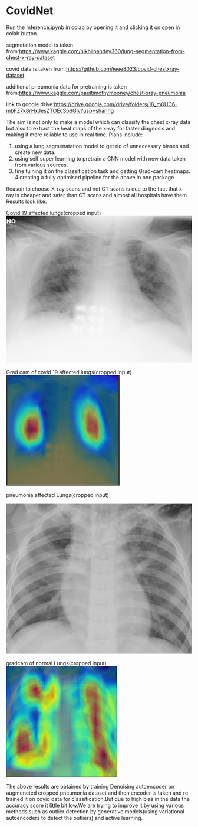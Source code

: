# CovidNet
Run the Inference.ipynb in colab by opening it and clicking it on open in colab button.


segmetation model is taken from:https://www.kaggle.com/nikhilpandey360/lung-segmentation-from-chest-x-ray-dataset

covid data is taken from:https://github.com/ieee8023/covid-chestxray-dataset

additional pneumonia data for pretraining is taken from:https://www.kaggle.com/paultimothymooney/chest-xray-pneumonia

link to google drive:https://drive.google.com/drive/folders/18_m0UC6-mbFZ7k8rHxJesZTOEcSp6GIv?usp=sharing

The aim is not only to make a model which can classify the chest x-ray data but also to extract the heat maps  of the x-ray for faster diagnosis and making it more reliable to use in real time.
Plans include:
1. using a lung segmenatation model to get rid of unnecessary biases and create new data.
2. using self super learning to pretrain a CNN model with new data taken from various sources.
3. fine tuining it on the classification task and getting Grad-cam heatmaps.
4.creating a fully optimised pipeline for the above in one package

Reason to choose X-ray scans and not CT scans is due to the fact that x-ray is cheaper and safer than CT scans and almost all hospitals have them.
Results look like:

Covid 19 affected lungs(cropped input)
!["Covid 19 affected lungs"](https://github.com/mano3-1/CovidNet/blob/master/denoising%20autoencoder/gradcams/sample.jpeg)

Grad cam of covid 19 affected lungs(cropped input)
!["Grad cam of covid 19 affected lungs"](https://github.com/mano3-1/CovidNet/blob/master/denoising%20autoencoder/gradcams/covid.PNG)

pneumonia affected Lungs(cropped input)

!["pneumonia affected Lungs"](https://github.com/mano3-1/CovidNet/blob/master/denoising%20autoencoder/gradcams/PNEUMONIA.jpeg)

gradcam of normal Lungs(cropped input) 
!["gradcam of pneumonia affected Lungs"](https://github.com/mano3-1/CovidNet/blob/master/denoising%20autoencoder/gradcams/pneumonia.PNG)


The above results are obtained by training Denoising autoencoder on augmeneted cropped pneumonia dataset and then encoder is taken and re trained it on covid data for classification.But due to high bias in the data the accuracy score it little bit low.We are trying to improve it by using various methods such as outlier detection by generative models(using variational autoencoders to detect the outliers) and active learning.

